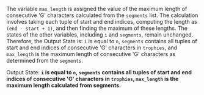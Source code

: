 The variable `max_length` is assigned the value of the maximum length of consecutive 'G' characters calculated from the `segments` list. The calculation involves taking each tuple of start and end indices, computing the length as `(end - start + 1)`, and then finding the maximum of these lengths. The states of the other variables, including `i` and `segments`, remain unchanged. Therefore, the Output State is: `i` is equal to `n`, `segments` contains all tuples of start and end indices of consecutive 'G' characters in `trophies`, and `max_length` is the maximum length of consecutive 'G' characters as determined from the `segments`.

Output State: **`i` is equal to `n`, `segments` contains all tuples of start and end indices of consecutive 'G' characters in `trophies`, `max_length` is the maximum length calculated from segments.**